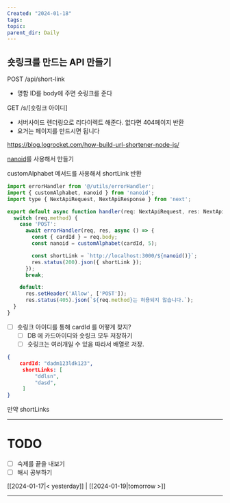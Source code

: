 ```yaml
---
Created: "2024-01-18"
tags: 
topic: 
parent_dir: Daily
---
```

## 숏링크를 만드는 API 만들기

POST /api/short-link
- 명함 ID를 body에 주면 숏링크를 준다

GET /s/[숏링크 아이디]
- 서버사이드 렌더링으로 리다이렉트 해준다. 없다면 404페이지 반환
- 요거는 페이지를 만드시면 됩니다

https://blog.logrocket.com/how-build-url-shortener-node-js/

[nanoid](https://github.com/ai/nanoid#readme)를 사용해서 만들기

customAlphabet 메서드를 사용해서 shortLink 반환
```js
import errorHandler from '@/utils/errorHandler';
import { customAlphabet, nanoid } from 'nanoid';
import type { NextApiRequest, NextApiResponse } from 'next';

export default async function handler(req: NextApiRequest, res: NextApiResponse) {
  switch (req.method) {
    case 'POST':
      await errorHandler(req, res, async () => {
        const { cardId } = req.body;
        const nanoid = customAlphabet(cardId, 5);

        const shortLink = `http://localhost:3000/${nanoid()}`;
        res.status(200).json({ shortLink });
      });
      break;

    default:
      res.setHeader('Allow', ['POST']);
      res.status(405).json(`${req.method}는 허용되지 않습니다.`);
  }
}
```

- [ ] 숏링크 아이디를 통해 cardId 를 어떻게 찾지?
	- [ ] DB 에 카드아이디와 숏링크 모두 저장하기 
	- [ ] 숏링크는 여러개일 수 있음 따라서 배열로 저장.
```json
{
	cardId: "dadm123ldk123",
	 shortLinks: [
		 "ddlsn",
		 "dasd",
	 ]
}
```

만약 shortLinks 

----
# TODO
- [ ] 숙제를 끝을 내보기
- [ ] 해시 공부하기
  
[[2024-01-17|< yesterday]] | [[2024-01-19|tomorrow >]]  
  
---  
